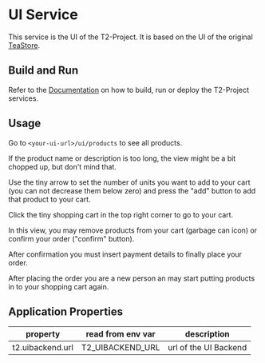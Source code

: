 # UI Service

This service is the UI of the T2-Project.
It is based on the UI of the original [TeaStore](https://github.com/DescartesResearch/TeaStore).

## Build and Run

Refer to the [Documentation](https://t2-documentation.readthedocs.io/en/latest/guides/deploy.html) on how to build, run or deploy the T2-Project services.

## Usage

Go to `<your-ui-url>/ui/products` to see all products.

If the product name or description is too long, the view might be a bit chopped up, but don't mind that.

Use the tiny arrow to set the number of units you want to add to your cart (you can not decrease them below zero) and press the "add" button to add that product to your cart.

Click the tiny shopping cart in the top right corner to go to your cart.

In this view, you may remove products from your cart (garbage can icon) or confirm your order ("confirm" button).

After confirmation you must insert payment details to finally place your order.

After placing the order you are a new person an may start putting products in to your shopping cart again.

## Application Properties

| property | read from env var | description |
| -------- | ----------------- | ----------- |
| t2.uibackend.url | T2_UIBACKEND_URL | url of the UI Backend |
